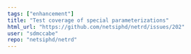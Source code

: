 ```yaml
---
tags: ["enhancement"]
title: "Test coverage of special parameterizations"
html_url: "https://github.com/netsiphd/netrd/issues/202"
user: "sdmccabe"
repo: "netsiphd/netrd"
---
```


